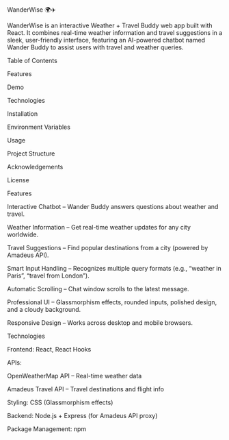 WanderWise 🌍✈️

WanderWise is an interactive Weather + Travel Buddy web app built with React. It combines real-time weather information and travel suggestions in a sleek, user-friendly interface, featuring an AI-powered chatbot named Wander Buddy to assist users with travel and weather queries.

Table of Contents

Features

Demo

Technologies

Installation

Environment Variables

Usage

Project Structure

Acknowledgements

License

Features

Interactive Chatbot – Wander Buddy answers questions about weather and travel.

Weather Information – Get real-time weather updates for any city worldwide.

Travel Suggestions – Find popular destinations from a city (powered by Amadeus API).

Smart Input Handling – Recognizes multiple query formats (e.g., “weather in Paris”, “travel from London”).

Automatic Scrolling – Chat window scrolls to the latest message.

Professional UI – Glassmorphism effects, rounded inputs, polished design, and a cloudy background.

Responsive Design – Works across desktop and mobile browsers.

Technologies

Frontend: React, React Hooks

APIs:

OpenWeatherMap API
 – Real-time weather data

Amadeus Travel API
 – Travel destinations and flight info

Styling: CSS (Glassmorphism effects)

Backend: Node.js + Express (for Amadeus API proxy)

Package Management: npm